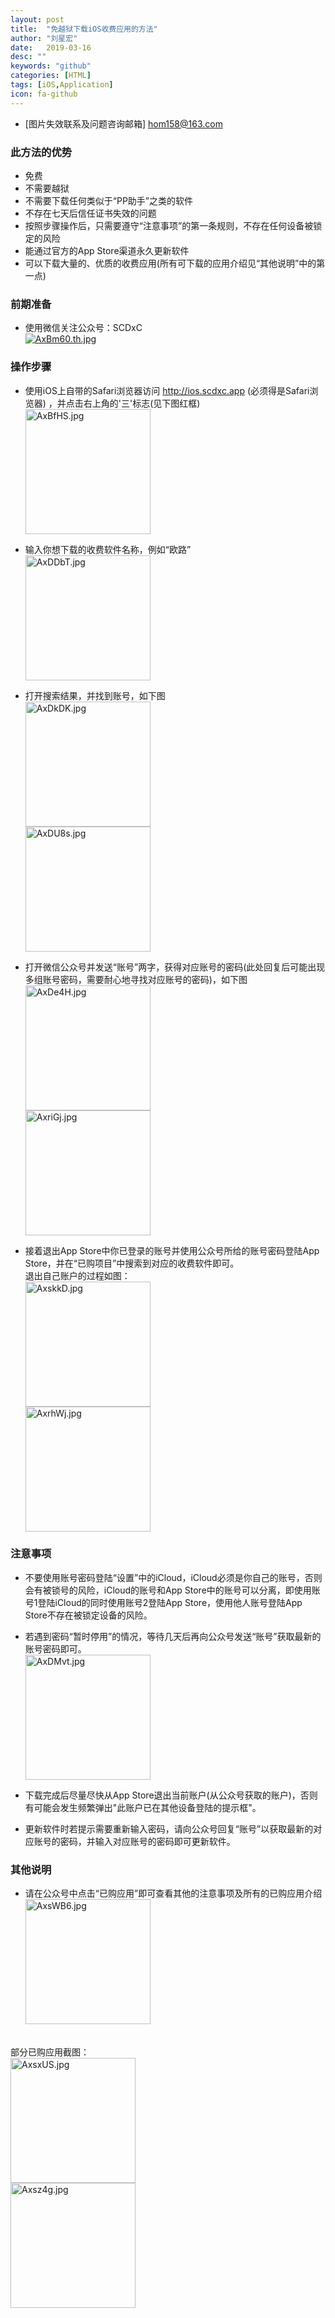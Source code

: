 ```yaml
---
layout: post
title:  "免越狱下载iOS收费应用的方法"
author: "刘星宏"
date:   2019-03-16
desc: ""
keywords: "github"
categories: [HTML]
tags: [iOS,Application]
icon: fa-github
---
```


* [图片失效联系及问题咨询邮箱] hom158@163.com  


### 此方法的优势

* 免费
* 不需要越狱
* 不需要下载任何类似于“PP助手”之类的软件
* 不存在七天后信任证书失效的问题
* 按照步骤操作后，只需要遵守“注意事项”的第一条规则，不存在任何设备被锁定的风险
* 能通过官方的App Store渠道永久更新软件
* 可以下载大量的、优质的收费应用(所有可下载的应用介绍见“其他说明”中的第一点)

### 前期准备

* 使用微信关注公众号：SCDxC  
[![AxBm60.th.jpg](https://s2.ax1x.com/2019/04/16/AxBm60.th.jpg)](https://imgchr.com/i/AxBm60)  

### 操作步骤
* 使用iOS上自带的Safari浏览器访问 http://ios.scdxc.app (必须得是Safari浏览器) ，并点击右上角的'三'标志(见下图红框) <br>
<a href="https://imgchr.com/i/AxBfHS"><img src="https://s2.ax1x.com/2019/04/16/AxBfHS.jpg" alt="AxBfHS.jpg" width="200" hegiht="30" border="0" /></a>

* 输入你想下载的收费软件名称，例如“欧路”   <br>
<a href="https://imgchr.com/i/AxDDbT"><img src="https://s2.ax1x.com/2019/04/16/AxDDbT.jpg" alt="AxDDbT.jpg" width="200" hegiht="30" border="0" /></a>

* 打开搜索结果，并找到账号，如下图   <br>
<a href="https://imgchr.com/i/AxDkDK"><img src="https://s2.ax1x.com/2019/04/16/AxDkDK.jpg" alt="AxDkDK.jpg" width="200" hegiht="30"  border="0" /></a>   <br>
<a href="https://imgchr.com/i/AxDU8s"><img src="https://s2.ax1x.com/2019/04/16/AxDU8s.jpg" alt="AxDU8s.jpg" width="200" hegiht="30" border="0" /></a>

* 打开微信公众号并发送“账号”两字，获得对应账号的密码(此处回复后可能出现多组账号密码，需要耐心地寻找对应账号的密码)，如下图 <br>
<a href="https://imgchr.com/i/AxDe4H"><img src="https://s2.ax1x.com/2019/04/16/AxDe4H.jpg" alt="AxDe4H.jpg" width="200" hegiht="30" border="0" /></a>   <br>
<a href="https://imgchr.com/i/AxriGj"><img src="https://s2.ax1x.com/2019/04/16/AxriGj.jpg" alt="AxriGj.jpg" width="200" hegiht="30" border="0" /></a>

* 接着退出App Store中你已登录的账号并使用公众号所给的账号密码登陆App Store，并在“已购项目”中搜索到对应的收费软件即可。   <br>
退出自己账户的过程如图：   <br>
<a href="https://imgchr.com/i/AxskkD"><img src="https://s2.ax1x.com/2019/04/16/AxskkD.jpg" alt="AxskkD.jpg" width="200" hegiht="30" border="0" /></a>   <br>
<a href="https://imgchr.com/i/AxrhWj"><img src="https://s2.ax1x.com/2019/04/16/AxrhWj.jpg" alt="AxrhWj.jpg" width="200" hegiht="30" border="0" /></a>

### 注意事项
* 不要使用账号密码登陆“设置”中的iCloud，iCloud必须是你自己的账号，否则会有被锁号的风险，iCloud的账号和App Store中的账号可以分离，即使用账号1登陆iCloud的同时使用账号2登陆App Store，使用他人账号登陆App Store不存在被锁定设备的风险。
* 若遇到密码“暂时停用”的情况，等待几天后再向公众号发送“账号”获取最新的账号密码即可。   <br>
<a href="https://imgchr.com/i/AxDMvt"><img src="https://s2.ax1x.com/2019/04/16/AxDMvt.jpg" alt="AxDMvt.jpg" width="200" hegiht="30" border="0" /></a>

* 下载完成后尽量尽快从App Store退出当前账户(从公众号获取的账户)，否则有可能会发生频繁弹出"此账户已在其他设备登陆的提示框"。 <br>
* 更新软件时若提示需要重新输入密码，请向公众号回复“账号”以获取最新的对应账号的密码，并输入对应账号的密码即可更新软件。 <br>

### 其他说明
* 请在公众号中点击“已购应用”即可查看其他的注意事项及所有的已购应用介绍  <br> 
<a href="https://imgchr.com/i/AxsWB6"><img src="https://s2.ax1x.com/2019/04/16/AxsWB6.jpg" alt="AxsWB6.jpg" width="200" hegiht="30" border="0" /></a>
<br>
部分已购应用截图： <br>
<a href="https://imgchr.com/i/AxsxUS"><img src="https://s2.ax1x.com/2019/04/16/AxsxUS.jpg" alt="AxsxUS.jpg" width="200" hegiht="30" border="0" /></a>   <br>
<a href="https://imgchr.com/i/Axsz4g"><img src="https://s2.ax1x.com/2019/04/16/Axsz4g.jpg" alt="Axsz4g.jpg" width="200" hegiht="30" border="0" /></a>
